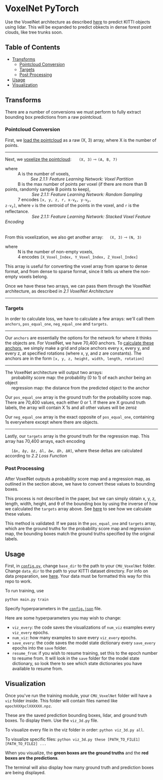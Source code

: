 # VoxelNet PyTorch

Use the VoxelNet architecture as described [here](https://arxiv.org/abs/1711.06396) to predict KITTI objects using lidar.
This will be expanded to predict obkects in dense forest point clouds, like tree trunks soon.

## Table of Contents
- [Transforms](#Transforms)
  - [Pointcloud Conversion](#Pointcloud-Conversion)
  - [Targets](#Targets)
  - [Post Processing](#Post-Processing)
- [Usage](#Usage)
- [Visualization](#Visualization)

## Transforms
There are a number of conversions we must perform to fully extract bounding box predictions from a raw pointcloud.

### Pointcloud Conversion
First, we [load the pointcloud](https://github.com/aaronzberger/CMU_VoxelNet/blob/8fb81d1eb2a1855ab2ca9947cc8d4bfe70c0aebd/src/dataset.py#L223)
as a raw (X, 3) array, where X is the number of points.

---

Next, we [voxelize the pointcloud](https://github.com/aaronzberger/CMU_VoxelNet/blob/8fb81d1eb2a1855ab2ca9947cc8d4bfe70c0aebd/src/dataset.py#L162-L208):
&ensp;&ensp;&ensp;`(X, 3)` ⇾ `(A, B, 7)`

where  
&ensp;&ensp;&ensp;&ensp;&ensp;&ensp;A is the number of voxels,  
&ensp;&ensp;&ensp;&ensp;&ensp;&ensp;&ensp;&ensp;&ensp;&ensp;&ensp;&ensp;*See 2.1.1: Feature Learning Network: Voxel Partition*  
&ensp;&ensp;&ensp;&ensp;&ensp;&ensp;B is the max number of points per voxel (if there are more than B points, randomly sample B points to keep),  
&ensp;&ensp;&ensp;&ensp;&ensp;&ensp;&ensp;&ensp;&ensp;&ensp;&ensp;&ensp; *See 2.1.1: Feature Learning Network: Random  Sampling*  
&ensp;&ensp;&ensp;&ensp;&ensp;&ensp;7 encodes
<code>[x, y, z, r, x-v<sub>x</sub>, y-v<sub>y</sub>, z-v<sub>z</sub>]</code>, where `v` is the centroid of the points in the voxel, and `r` is the reflectance.  
&ensp;&ensp;&ensp;&ensp;&ensp;&ensp;&ensp;&ensp;&ensp;&ensp;&ensp;&ensp; *See 2.1.1: Feature Learning Network: Stacked Voxel Feature Encoding*  
<br /><br />
From this voxelization, we also get another array:&ensp;&ensp;&ensp;`(X, 3)` ⇾ `(N, 3)`

where  
&ensp;&ensp;&ensp;&ensp;&ensp;&ensp;N is the number of non-empty voxels,  
&ensp;&ensp;&ensp;&ensp;&ensp;&ensp;4 encodes `[X_Voxel_Index, Y_Voxel_Index, Z_Voxel_Index]` 

This array is useful for converting the voxel array from sparse to dense format, and from dense to sparse format, since it tells us where the non-empty voxels belong.

Once we have these two arrays, we can pass them through the VoxelNet architecture, as described in *2.1 VoxelNet Architecture*

---

### Targets
In order to calculate loss, we have to calculate a few arrays: we'll call them `anchors`, `pos_equal_one`, `neg_equal_one` and `targets`.

---

Our `anchors` are essentially the options for the network for where it thinks the objects are. For VoxelNet, we have 70,400 anchors.
To [calculate these anchors](https://github.com/aaronzberger/CMU_VoxelNet/blob/8fb81d1eb2a1855ab2ca9947cc8d4bfe70c0aebd/src/utils.py#L89-L125),
we simply make a grid and place anchors every x, every y, and every z, at specified rotations (where x, y, and z are constants). The anchors are in the form `[x, y, z, height, width, length, rotation]`

---

The VoxelNet architecture will output two arrays:  
&ensp;&ensp;&ensp;probability score map: the probability (0 to 1) of each anchor being an object  
&ensp;&ensp;&ensp;regression map: the distance from the predicted object to the anchor  

Our `pos_equal_one` array is the ground truth for the probability score map.
There are 70,400 values, each either 0 or 1. If there are X ground truth labels, the array will contain X 1s and all other values will be zeroz

Our `neg_equal_one` array is the exact opposite of `pos_equal_one`, containing 1s everywhere except where there are objects.

---

Lastly, our `targets` array is the ground truth for the regression map. This array has 70,400 arrays, each encoding 

&ensp;&ensp;&ensp;`[Δx, Δy, Δz, Δl, Δw, Δh, Δθ]`, where these deltas are calculated according to *2.2 Loss Function*


### Post Processing
After VoxelNet outputs a probability score map and a regression map, as outlined in the section above, we have to convert these values to bounding boxes.

This process is not described in the paper, but we can simply obtain x, y, z, length, width, height, and θ of the bounding box by using the inverse of how we calculated the `targets` array above.
See [here](https://github.com/aaronzberger/CMU_VoxelNet/blob/7f730eacae1f024400f4b245f0b241321bdf8e07/src/conversions.py#L325-L391) to see how we calculate these values. 

This method is validated: If we pass in the `pos_equal_one` and `targets` array, which are the ground truths for the probability score map and regression map,
the bounding boxes match the ground truths specified by the original labels.

## Usage
First, in [`config.py`](https://github.com/aaronzberger/CMU_VoxelNet/blob/7f730eacae1f024400f4b245f0b241321bdf8e07/src/config.py), change `base_dir` to
the path to your `CMU_VoxelNet` folder. Change `data_dir` to the path to your KITTI dataset directory. For info on data preparation, see [here](https://github.com/Hqss/VoxelNet_PyTorch#data-preparation). Your data must be formatted this way for this repo to work.

To run training, use

`python main.py train`

Specify hyperparameters in the [`config.json`](https://github.com/aaronzberger/CMU_VoxelNet/blob/7f730eacae1f024400f4b245f0b241321bdf8e07/config.json) file.

Here are some hyperparameters you may wish to change:  
- `viz_every`: the code saves the visualizations of `num_viz` examples every `viz_every` epochs.  
- `num_viz`: how many examples to save every `viz_every` epochs.  
- `save_every`: the code saves the model state dictionary every `save_every` epochs into the `save` folder.  
- `resume_from`: if you wish to resume training, set this to the epoch number to resume from. It will look in the `save` folder for the model state dictionary, so look there to see which state dictionaries you have available to resume from.  

## Visualization
Once you've run the training module, your `CMU_VoxelNet` folder will have a `viz` folder inside. This folder will contain files named like `epochXXXpclXXXXXX.npz`.

These are the saved prediction bounding boxes, lidar, and ground truth boxes. To display them. Use the `viz_3d.py` file.

To visualize every file in the viz folder in order: `python viz_3d.py all`.

To visualize specific files: `python viz_3d.py these [PATH_TO_FILE1] [PATH_TO_FILE2] ...`

When you visualize, the __green boxes are the ground truths__ and the __red boxes are the predictions__.

The terminal will also display how many ground truth and prediction boxes are being displayed.

